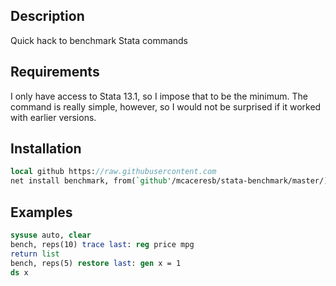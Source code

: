 Description
-----------

Quick hack to benchmark Stata commands

Requirements
------------

I only have access to Stata 13.1, so I impose that to be the minimum. The command is really simple, however, so I would not be surprised if it worked with earlier versions.

Installation
------------

```stata
local github https://raw.githubusercontent.com
net install benchmark, from(`github'/mcaceresb/stata-benchmark/master/)
```

Examples
---------

```stata
sysuse auto, clear
bench, reps(10) trace last: reg price mpg
return list
bench, reps(5) restore last: gen x = 1
ds x
```
